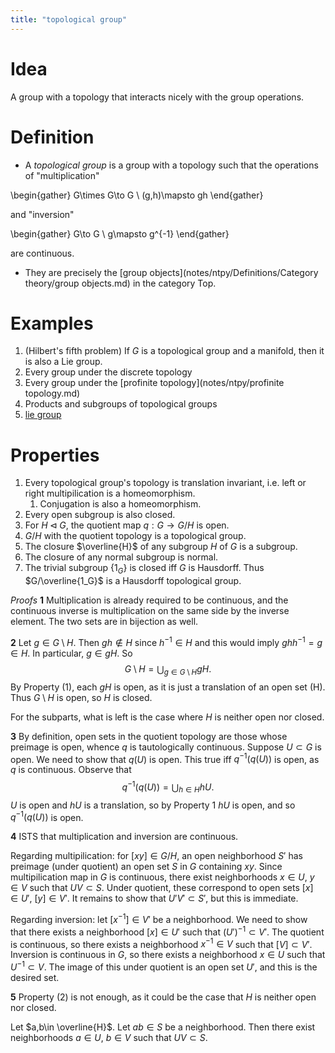 ```yaml
---
title: "topological group"
---
```


# Idea
A group with a topology that interacts nicely with the group operations.

# Definition
- A *topological group* is a group with a topology such that the operations of "multiplication" 

\begin{gather}
G\times G\to G \\ 
(g,h)\mapsto gh
\end{gather}

and "inversion" 

\begin{gather}
G\to G \\
g\mapsto g^{-1}
\end{gather}

are continuous.
- They are precisely the [group objects](notes/ntpy/Definitions/Category theory/group objects.md) in the category $\text{Top}$.

# Examples
1. (Hilbert's fifth problem) If $G$ is a topological group and a manifold, then it is also a Lie group.
2. Every group under the discrete topology
3. Every group under the [profinite topology](notes/ntpy/profinite topology.md)
4. Products and subgroups of topological groups
5. [lie group]()

# Properties
1. Every topological group's topology is translation invariant, i.e. left or right multipilication is a homeomorphism.
	1. Conjugation is also a homeomorphism.
2. Every open subgroup is also closed.
3. For $H\triangleleft G$, the quotient map $q:G\to G/H$ is open.
4. $G/H$ with the quotient topology is a topological group.
5. The closure $\overline{H}$ of any subgroup $H$ of $G$ is a subgroup.
6. The closure of any normal subgroup is normal.
7. The trivial subgroup $\{1_G\}$ is closed iff $G$ is Hausdorff. Thus $G/\overline{1_G}$ is a Hausdorff topological group.

*Proofs*
**1**
Multiplication is already required to be continuous, and the continuous inverse is multiplication on the same side by the inverse element. The two sets are in bijection as well.

**2**
Let $g\in G\setminus H$. Then $gh\not\in H$ since $h^{-1}\in H$ and this would imply $ghh^{-1}=g\in H$. In particular, $g\in gH$. So $$G\setminus H=\bigcup_{g\in  G\setminus H}gH.$$ By Property (1), each $gH$ is open, as it is just a translation of an open set (H). Thus $G\setminus H$ is open, so $H$ is closed.

For the subparts, what is left is the case where $H$ is neither open nor closed.

**3**
By definition, open sets in the quotient topology are those whose preimage is open, whence $q$ is tautologically continuous. Suppose $U\subset G$ is open. We need to show that $q(U)$ is open. This true iff $q^{-1}(q(U))$ is open, as $q$ is continuous. Observe that $$q^{-1}(q(U))=\bigcup_{h\in H}hU.$$ $U$ is open and $hU$ is a translation, so by Property 1 $hU$ is open, and so $q^{-1}(q(U))$ is open.

**4**
ISTS that multiplication and inversion are continuous. 

Regarding multipilication: for $[xy]\in G/H$, an open neighborhood $S'$ has preimage (under quotient) an open set $S$ in $G$ containing $xy$. Since multipilication map in $G$ is continuous, there exist neighborhoods $x\in U$, $y\in V$ such that $UV\subset S$. Under quotient, these correspond to open sets $[x]\in U'$, $[y]\in V'$. It remains to show that $U'V'\subset S'$, but this is immediate.

Regarding inversion: let $[x^{-1}]\in V'$ be a neighborhood. We need to show that there exists a neighborhood $[x]\in U'$ such that $(U')^{-1}\subset V'$. The quotient is continuous, so there exists a neighborhood $x^{-1}\in V$ such that $[V]\subset V'$. Inversion is continuous in $G$, so there exists a neighborhood $x\in U$ such that $U^{-1}\subset V$. The image of this under quotient is an open set $U'$, and this is the desired set.

**5**
Property (2) is not enough, as it could be the case that $H$ is neither open nor closed.

Let $a,b\in \overline{H}$. Let $ab\in S$ be a neighborhood. Then there exist neighborhoods $a\in U$, $b\in V$ such that $UV\subset S$.